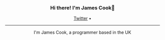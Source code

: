 <h3 align="center">Hi there! I'm James Cook👋</h3>
<p align="center">
  <a href="https://twitter.com/jamesatjaminit">Twitter</a> •
</p>

---

<p align="center">I'm James Cook, a programmer based in the UK</p>
